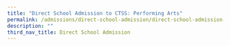 ```yaml
---
title: "Direct School Admission to CTSS: Performing Arts"
permalink: /admissions/direct-school-admission/direct-school-admission-to-ctss-performing-arts
description: ""
third_nav_title: Direct School Admission
---
```

